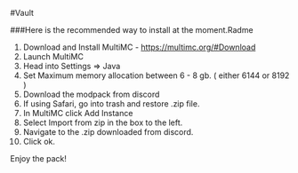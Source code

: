 #Vault

###Here is the recommended way to install at the moment.Radme

1. Download and Install MultiMC - https://multimc.org/#Download
2. Launch MultiMC 
3. Head into Settings => Java
4. Set Maximum memory allocation between 6 - 8 gb. ( either 6144 or 8192 )
5. Download the modpack from discord
6. If using Safari, go into trash and restore .zip file.
7. In MultiMC click Add Instance
9. Select Import from zip in the box to the left.
10. Navigate to the .zip downloaded from discord.
11. Click ok.

Enjoy the pack!